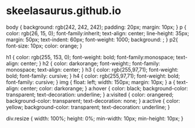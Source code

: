 # skeelasaurus.github.io

body {
  background: rgb(242, 242, 242);
  padding: 20px;
  margin: 10px;
}
p {
  color: rgb(26, 15, 0);
  font-family:inherit;
  text-align: center;
  line-height: 35px;
  margin: 50px;
  text-indent: 60px;
  font-weight: 1000;
  background: ;
}
p2{
  font-size: 10px;
  color: orange;
}

h1 {
  color: rgb(255, 153, 0);
  font-weight: bold;
  font-family:monospace;
  text-align: center;
}
h2 {
  color: darkorange;
  font-weight:;
  font-family: monospace;
  text-align: center;
}
h3 {
  color: rgb(255,97,71);
  font-weight: bold;
  font-family: cursive;
}
h4 {
  color: rgb(255,97,71);
  font-weight: bold;
  font-family: cursive;
}
img {
  float: left;
  width: 150px;
  margin: 10px;
}
a {
  text-align: center;
  color: darkorange;
}
a:hover {
  color: black;
  background-color: transparent;
  text-decoration: underline;
}
a:visited {
  color: orangered;
  background-color: transparent;
  text-decoration: none;
}
a:active {
  color: yellow;
  background-color: transparent;
  text-decoration: underline;
}

div.resize {
    width: 100%;
    height: 0%;
    min-width: 10px;
    min-height: 10px;
  }


